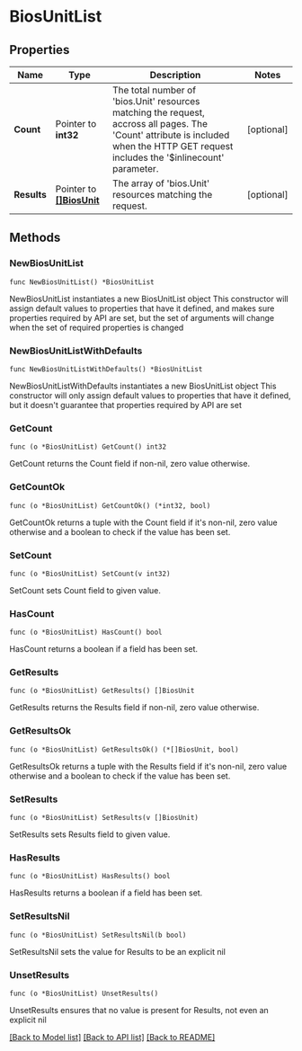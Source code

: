 # BiosUnitList

## Properties

Name | Type | Description | Notes
------------ | ------------- | ------------- | -------------
**Count** | Pointer to **int32** | The total number of &#39;bios.Unit&#39; resources matching the request, accross all pages. The &#39;Count&#39; attribute is included when the HTTP GET request includes the &#39;$inlinecount&#39; parameter. | [optional] 
**Results** | Pointer to [**[]BiosUnit**](bios.Unit.md) | The array of &#39;bios.Unit&#39; resources matching the request. | [optional] 

## Methods

### NewBiosUnitList

`func NewBiosUnitList() *BiosUnitList`

NewBiosUnitList instantiates a new BiosUnitList object
This constructor will assign default values to properties that have it defined,
and makes sure properties required by API are set, but the set of arguments
will change when the set of required properties is changed

### NewBiosUnitListWithDefaults

`func NewBiosUnitListWithDefaults() *BiosUnitList`

NewBiosUnitListWithDefaults instantiates a new BiosUnitList object
This constructor will only assign default values to properties that have it defined,
but it doesn't guarantee that properties required by API are set

### GetCount

`func (o *BiosUnitList) GetCount() int32`

GetCount returns the Count field if non-nil, zero value otherwise.

### GetCountOk

`func (o *BiosUnitList) GetCountOk() (*int32, bool)`

GetCountOk returns a tuple with the Count field if it's non-nil, zero value otherwise
and a boolean to check if the value has been set.

### SetCount

`func (o *BiosUnitList) SetCount(v int32)`

SetCount sets Count field to given value.

### HasCount

`func (o *BiosUnitList) HasCount() bool`

HasCount returns a boolean if a field has been set.

### GetResults

`func (o *BiosUnitList) GetResults() []BiosUnit`

GetResults returns the Results field if non-nil, zero value otherwise.

### GetResultsOk

`func (o *BiosUnitList) GetResultsOk() (*[]BiosUnit, bool)`

GetResultsOk returns a tuple with the Results field if it's non-nil, zero value otherwise
and a boolean to check if the value has been set.

### SetResults

`func (o *BiosUnitList) SetResults(v []BiosUnit)`

SetResults sets Results field to given value.

### HasResults

`func (o *BiosUnitList) HasResults() bool`

HasResults returns a boolean if a field has been set.

### SetResultsNil

`func (o *BiosUnitList) SetResultsNil(b bool)`

 SetResultsNil sets the value for Results to be an explicit nil

### UnsetResults
`func (o *BiosUnitList) UnsetResults()`

UnsetResults ensures that no value is present for Results, not even an explicit nil

[[Back to Model list]](../README.md#documentation-for-models) [[Back to API list]](../README.md#documentation-for-api-endpoints) [[Back to README]](../README.md)



